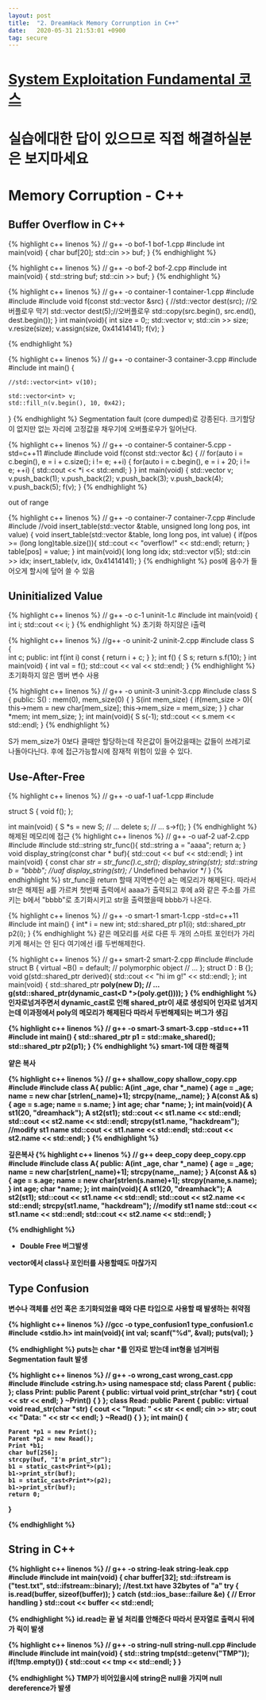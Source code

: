 ```yaml
---
layout: post
title:  "2. DreamHack Memory Corrunption in C++"
date:   2020-05-31 21:53:01 +0900
tag: secure
---
```


# [System Exploitation Fundamental 코스](https://dreamhack.io/lecture/curriculums/2)

# 실습에대한 답이 있으므로 직접 해결하실분은 보지마세요

# Memory Corruption - C++


## Buffer Overflow in C++

{% highlight c++ linenos %}
// g++ -o bof-1 bof-1.cpp
#include <iostream>
int main(void) {
  char buf[20];
  std::cin >> buf;
}
{% endhighlight  %}

{% highlight c++ linenos %}
// g++ -o bof-2 bof-2.cpp
#include <iostream>
int main(void) {
  std::string buf;
  std::cin >> buf;
}
{% endhighlight  %}





{% highlight c++ linenos %}
// g++ -o container-1 container-1.cpp
#include <algorithm>
#include <vector>
#include <iostream>
void f(const std::vector<int> &src) {
        //std::vector<int> dest(src); //오버플로우 막기
        std::vector<int> dest(5);//오버플로우
        std::copy(src.begin(), src.end(), dest.begin());
}
int main(void){
        int size = 0;;
        std::vector<int> v;
        std::cin >> size;
        v.resize(size);
        v.assign(size, 0x41414141);
        f(v);
}
        
{% endhighlight  %}


{% highlight c++ linenos %}
// g++ -o container-3 container-3.cpp
#include <algorithm>
#include <vector>
int main() {

	//std::vector<int> v(10);

	std::vector<int> v;
	std::fill_n(v.begin(), 10, 0x42);
}
{% endhighlight  %}
Segmentation fault (core dumped)로 강종된다.
크기할당이 없지만 없는 자리에 고정값을 채우기에 오버플로우가 일어난다.




{% highlight c++ linenos %}
// g++ -o container-5 container-5.cpp -std=c++11
#include <iostream>
#include <vector>
void f(const std::vector<int> &c) {
        //	for(auto i = c.begin(), e = i + c.size(); i != e; ++i) {
	for(auto i = c.begin(), e = i + 20; i != e; ++i) {
		std::cout << *i << std::endl;
	}
}
int main(void) {
    std::vector<int> v;
    v.push_back(1);
    v.push_back(2);
    v.push_back(3);
    v.push_back(4);
    v.push_back(5);
    f(v);
}
{% endhighlight  %}

out of range



{% highlight c++ linenos %}
// g++ -o container-7 container-7.cpp
#include <vector>
#include <iostream>
//void insert_table(std::vector<int> &table, unsigned long long pos, int value) {
void insert_table(std::vector<int> &table, long long pos, int value) {
    if(pos >= (long long)table.size()){
        std::cout << "overflow!" << std::endl;
        return;
    }
    table[pos] = value;
}
int main(void){
        long long idx;
        std::vector<int> v(5);
        std::cin >> idx;
        insert_table(v, idx, 0x41414141);
}
{% endhighlight  %}
pos에 음수가 들어오게 할시에 덮어 쓸 수 있음

## Uninitialized Value


{% highlight c++ linenos %}
// g++ -o c-1 uninit-1.c
#include <iostream>
int main(void) {
    int i;
    std::cout << i;
}
{% endhighlight  %}
초기화 하지않은 i출력


{% highlight c++ linenos %}
//g++ -o uninit-2 uninit-2.cpp
#include <iostream>
class S {   
    int c;
    public:
      int f(int i) const { return i + c; }
};
int f() {
    S s;
    return s.f(10);
}
int main(void) {
    int val = f();
    std::cout << val << std::endl;
}
{% endhighlight  %}
초기화하지 않은 멤버 변수 사용


{% highlight c++ linenos %}
// g++ -o uninit-3 uninit-3.cpp
#include <iostream>
class S {
public:
    S() : mem(0), mem_size(0) { }
    S(int mem_size) {
        if(mem_size > 0){
            this->mem = new char[mem_size];
            this->mem_size = mem_size;
        }
    }
    char *mem;
    int mem_size;
};
int main(void){
    S s(-1);
    std::cout << s.mem << std::endl;
}
{% endhighlight  %}

S가 mem_size가 0보다 클때만 할당하는데 작은값이 들어갔을때는 값들이 쓰레기로 나돌아다닌다. 후에 접근가능할시에 잠재적 위험이 있을 수 있다.



## Use-After-Free



{% highlight c++ linenos %}
// g++ -o uaf-1 uaf-1.cpp
#include <iostream>
  
struct S {
    void f();
};
  
int main(void) {
    S *s = new S;
    // ...
    delete s;
    // ...
    s->f();
}
{% endhighlight  %}
해제된 메모리에 접근
{% highlight c++ linenos %}
// g++ -o uaf-2 uaf-2.cpp
#include <string>
#include <iostream>
std::string str_func(){
        std::string a = "aaaa";
        return a;
}
void display_string(const char * buf){
        std::cout << buf << std::endl;
}
int main(void) {
    const char *str = str_func().c_str();
    display_string(str);
    std::string b = "bbbb"; //uaf
    display_string(str);  /* Undefined behavior */
}
{% endhighlight  %}
str_func을 return 할때 지역변수인 a는 메모리가 해제된다. 따라서 str은 해제된 a를 가르켜 첫번째 출력에서 aaaa가 출력되고 후에 a와 같은 주소를 가르키는 b에서 "bbbb"로 초기화시키고 str을 출력했을때 bbbb가 나온다.


{% highlight c++ linenos %}
// g++ -o smart-1 smart-1.cpp -std=c++11
#include <memory>
int main() {
  int* i = new int;
  std::shared_ptr<int> p1(i);
  std::shared_ptr<int> p2(i);
}
{% endhighlight  %}
같은 메모리를 서로 다른 두 개의 스마트 포인터가 가리키게 해서는 안 된다
여기에선 i를 두번해제한다.

{% highlight c++ linenos %}
// g++ smart-2 smart-2.cpp
#include <iostream>
#include <memory>
struct B {
        virtual ~B() = default; // polymorphic object
        // ...
};
struct D : B {};
void g(std::shared_ptr<D> derived){
        std::cout << "hi im g!" << std::endl;
};
int main(void) {
        std::shared_ptr<B> poly(new D);
        // ...
        g(std::shared_ptr<D>(dynamic_cast<D *>(poly.get())));
}
{% endhighlight  %}
인자로넘겨주면서 dynamic_cast로 인해 shared_ptr이 새로 생성되어 인자로 넘겨지는데 이과정에서 poly의 메모리가 해제된다 따라서 두번해제되는 버그가 생김


{% highlight c++ linenos %}
// g++ -o smart-3 smart-3.cpp -std=c++11
#include <memory>
int main() {
	std::shared_ptr<int> p1 = std::make_shared<int>();
	std::shared_ptr<int> p2(p1);
}
{% endhighlight  %}
smart-1에 대한 해결책






얕은 복사

{% highlight c++ linenos %}
// g++ shallow_copy shallow_copy.cpp
#include <iostream>
#include <cstring>
class A{
public:
    A(int _age, char *_name) {
        age = _age;
        name = new char [strlen(_name)+1];
        strcpy(name,_name);
    }
    A(const A& s)
    {
        age = s.age;
        name = s.name;
    }
    int age;
    char *name;
};
int main(void){
        A st1(20, "dreamhack");
        A st2(st1);
        std::cout << st1.name << std::endl;
        std::cout << st2.name << std::endl;
        strcpy(st1.name, "hackdream"); //modify st1 name
        std::cout << st1.name << std::endl;
        std::cout << st2.name << std::endl;
}
{% endhighlight  %}

깊은복사
{% highlight c++ linenos %}
// g++ deep_copy deep_copy.cpp
#include <iostream>
#include <cstring>
class A{
public:
    A(int _age, char *_name) {
        age = _age;
        name = new char[strlen(_name)+1];
        strcpy(name,_name);
    }
    A(const A& s)
    {
        age = s.age;
        name = new char[strlen(s.name)+1];
        strcpy(name,s.name);
    }
    int age;
    char *name;
};
int main(void){
        A st1(20, "dreamhack");
        A st2(st1);
        std::cout << st1.name << std::endl;
        std::cout << st2.name << std::endl;
        strcpy(st1.name, "hackdream"); //modify st1 name
        std::cout << st1.name << std::endl;
        std::cout << st2.name << std::endl;
}

{% endhighlight  %}

+ Double Free 버그발생

vector에서 class나 포인터를 사용할때도 마찮가지



## Type Confusion

변수나 객체를 선언 혹은 초기화되었을 때와 다른 타입으로 사용할 때 발생하는 취약점

{% highlight c++ linenos %}
//gcc -o type_confusion1 type_confusion1.c
#include <stdio.h>
int main(void){
    int val;
    scanf("%d", &val);
    puts(val);
}

{% endhighlight  %}
puts는 char *를 인자로 받는데 int형을 넘겨버림 Segmentation fault 발생


{% highlight c++ linenos %}
// g++ -o wrong_cast wrong_cast.cpp
#include <iostream>
#include <string.h>
using namespace std;
class Parent 
{
public:
};
class Print: public Parent
{
public:
    virtual void print_str(char *str) {
    	cout << str << endl;
    }
    ~Print() {
    }
};
class Read: public Parent
{
public:
    virtual void read_str(char *str) {
        cout << "Input: " << str << endl;
    	cin >> str;
    	cout << "Data: " << str << endl;
    }
    ~Read() {
    }
};
int main()
{
    
	Parent *p1 = new Print();
	Parent *p2 = new Read();
	Print *b1;
	char buf[256];
	strcpy(buf, "I'm print_str");
	b1 = static_cast<Print*>(p1);
	b1->print_str(buf);
	b1 = static_cast<Print*>(p2);
	b1->print_str(buf);
	return 0;
}

{% endhighlight  %}


## String in C++

{% highlight c++ linenos %}
// g++ -o string-leak string-leak.cpp
#include <iostream>
#include <fstream>
int main(void) {
    char buffer[32];
    std::ifstream is ("test.txt", std::ifstream::binary); //test.txt have 32bytes of "a"
    try {
        is.read(buffer, sizeof(buffer));
    } catch (std::ios_base::failure &e) {
        // Error handling
    }
    std::cout << buffer << std::endl;

{% endhighlight  %}
id.read는 끝 널 처리를 안해준다 따라서 문자열로 출력시 뒤에가 릭이 발생



{% highlight c++ linenos %}
// g++ -o string-null string-null.cpp
#include <cstdlib>
#include <string>
#include <iostream>
int main(void) {
    std::string tmp(std::getenv("TMP"));
    if(!tmp.empty()) {
           std::cout << tmp << std::endl;
    }
}

{% endhighlight  %}
TMP가 비어있을시에 string은 null을 가지며 null dereference가 발생


